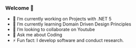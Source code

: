 ### Welcome 👋

- 🔭 I’m currently working on Projects with .NET 5
- 🌱 I’m currently learning Domain Driven Design Principles
- 👯 I’m looking to collaborate on Youtube
- 💬 Ask me about Coding
- ⚡ Fun fact: I develop software and conduct research.

